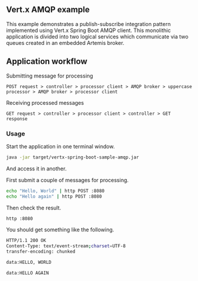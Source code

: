 ## Vert.x AMQP example

This example demonstrates a publish-subscribe integration pattern implemented using Vert.x Spring Boot AMQP client.
This monolithic application is divided into two logical services which communicate via two queues created in an embedded Artemis broker.

## Application workflow 

Submitting message for processing
```
POST request > controller > processor client > AMQP broker > uppercase processor > AMQP broker > processor client
``` 

Receiving processed messages
```
GET request > controller > processor client > controller > GET response
```   

### Usage

Start the application in one terminal window.
```bash
java -jar target/vertx-spring-boot-sample-amqp.jar 
```

And access it in another.

First submit a couple of messages for processing.
```bash
echo "Hello, World" | http POST :8080
echo "Hello again" | http POST :8080 
```

Then check the result.
```bash
http :8080
```
You should get something like the following.
```bash
HTTP/1.1 200 OK
Content-Type: text/event-stream;charset=UTF-8
transfer-encoding: chunked

data:HELLO, WORLD

data:HELLO AGAIN
```

